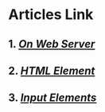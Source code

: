 # Articles Link

## 1. _[On Web Server](https://krrishmittal.hashnode.dev/about-web-server)_

## 2. _[HTML Element](https://krrishmittal.hashnode.dev/html-element)_

## 3. _[Input Elements]()_